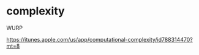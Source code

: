 complexity
==========

WURP

https://itunes.apple.com/us/app/computational-complexity/id788314470?mt=8
